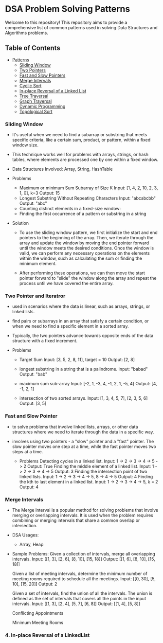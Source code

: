 # DSA Problem Solving Patterns

Welcome to this repository! This repository aims to provide a comprehensive list of common patterns used in solving Data Structures and Algorithms problems.

## Table of Contents

- [Patterns](#patterns)
  - [Sliding Window](#sliding-window)
  - [Two Pointers](#two-pointers)
  - [Fast and Slow Pointers](#fast-and-slow-pointers)
  - [Merge Intervals](#merge-intervals)
  - [Cyclic Sort](#cyclic-sort)
  - [In-place Reversal of a Linked List](#in-place-reversal-of-a-linked-list)
  - [Tree Traversal](#tree-traversal)
  - [Graph Traversal](#graph-traversal)
  - [Dynamic Programming](#dynamic-programming)
  - [Topological Sort](#topological-sort)




### Sliding Window

- It's useful when we need to find a subarray or substring that meets specific criteria, 
  like a certain sum, product, or pattern, within a fixed window size.

- This technique works well for problems with arrays, strings, or hash tables, where elements 
  are processed one by one within a fixed window.

- Data Structures Involved: Array, String, HashTable

- Problems
  - Maximum or minimum Sum Subarray of Size K
    Input: [1, 4, 2, 10, 2, 3, 1, 0], k=3
    Output: 15
  - Longest Substring Without Repeating Characters
    Input: "abcabcbb"
    Output: "abc"
  - Counting distinct elements in a fixed-size window:
  - Finding the first occurrence of a pattern or substring in a string


- Solution
  - To use the sliding window pattern, we first initialize the start and end pointers to the beginning of the array. 
    Then, we iterate through the array and update the window by moving the end pointer forward until the window meets the desired conditions. 
    Once the window is valid, we can perform any necessary operations on the elements within the window, such as calculating the sum or finding the minimum element.

  - After performing these operations, we can then move the start pointer forward to "slide" the window along the array and repeat 
    the process until we have covered the entire array.


### Two Pointer and Iteratror 
- used in scenarios where the data is linear, such as arrays, strings, or linked lists.
- find pairs or subarrays in an array that satisfy a certain condition, or when we need to find a specific
  element in a sorted array.
- Typically, the two pointers advance towards opposite ends of the data structure with a fixed increment.

- Problems
  - Target Sum
    Input: [3, 5, 2, 8, 11], target = 10
    Output: [2, 8]

  - longest substring in a string that is a palindrome.
    Input: "babad"
    Output: "bab"
  
  - maximum sum sub-array
    Input: [-2, 1, -3, 4, -1, 2, 1, -5, 4]
    Output: [4, -1, 2, 1]

  - intersection of two sorted arrays.
    Input: [1, 3, 4, 5, 7], [2, 3, 5, 6]
    Output: [3, 5]




### Fast and Slow Pointer
- to solve problems that involve linked lists, arrays, or other data structures where we need to iterate through the data in a specific way.
- involves using two pointers - a "slow" pointer and a "fast" pointer. The slow pointer moves one step at a time, while the fast pointer moves
  two steps at a time.

  - Problems
    Detecting cycles in a linked list.
      Input: 1 -> 2 -> 3 -> 4 -> 5 -> 2
      Output: True
    Finding the middle element of a linked
    list.
      Input: 1 -> 2 -> 3 -> 4 -> 5
      Output: 3
    Finding the intersection point of two
    linked lists.
      Input: 1 -> 2 -> 3 -> 4 -> 5, 8 -> 4 -> 5
      Output: 4
    Finding the kth to last element in a linked
    list.
      Input: 1 -> 2 -> 3 -> 4 -> 5, k = 2
      Output: 4


### Merge Intervals
- The Merge Interval is a popular method for solving problems that involve merging or overlapping intervals. It is used when the problem requires combining or merging
  intervals that share a common overlap or intersection.
- DSA Usages:
  - Array, Heap
- Sample Problems:
    Given a collection of intervals, merge all
    overlapping intervals.
    Input: [[1, 3], [2, 6], [8, 10], [15, 18]]
    Output: [[1, 6], [8, 10], [15, 18]]
    
    Given a list of meeting intervals,
    determine the minimum number of
    meeting rooms required to schedule all
    the meetings.
    Input: [[0, 30], [5, 10], [15, 20]]
    Output: 2
    
    Given a set of intervals, find the union of
    all the intervals. The union is defined as
    the set of intervals that covers all the
    points in the input intervals.
    Input: [[1, 3], [2, 4], [5, 7], [6, 8]]
    Output: [[1, 4], [5, 8]]

    Conflicting Appointments

    Minimum Meeting Rooms

### 4. In-place Reversal of a LinkedList
